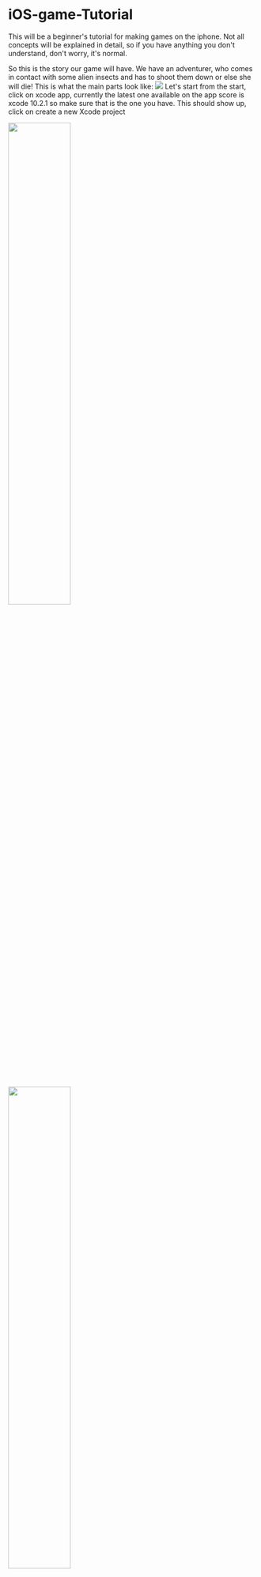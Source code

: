 # iOS-game-Tutorial

This will be a beginner's tutorial for making games on the iphone. Not all concepts will be explained in detail, so if you have anything you don't understand, don't worry, it's normal.

So this is the story our game will have. We have an adventurer, who comes in contact with some alien insects and has to shoot them down or else she will die! This is what the main parts look like: 
<img src="https://github.com/PhaelIshall/iOS-game-Tutorial/blob/master/images/screen1.png">
Let's start from the start, click on xcode app, currently the latest one available on the app score is xcode 10.2.1 so make sure that is the one you have. This should show up, click on create a new Xcode project

<p float="center">
 <img src="https://github.com/PhaelIshall/iOS-game-Tutorial/blob/master/images/screen2.png" width="50%" height="50%">
 <img src="https://github.com/PhaelIshall/iOS-game-Tutorial/blob/master/images/screen3.png" width="50%" height="50%">
  <img src="https://github.com/PhaelIshall/iOS-game-Tutorial/blob/master/images/screen4.png" width="50%" height="50%">
  <img src="https://github.com/PhaelIshall/iOS-game-Tutorial/blob/master/images/screen5.png" width="15%" height="15%">
</p>

Select game then fill in the game's name, we will creatively name it "codetechniqdemo", make sure the language is set at swift and don't worry about the other fields.
Before we change anything, run the app on the simulator by pressing the "play" button on top. (image 4) Is what we get, when you click on the screen it generates colorful spinning rectangles that quickly disappear. We won't use most of this because our game is different, so we have to reove some code, and replace it with our own. Let's get started.

First things first, let's make sure we download the art and sound for our game and have it ready in the Xcode project. Download the resources from [here](https://github.com/PhaelIshall/iOS-game-Tutorial/tree/master/game_art) (Go [here](https://github.com/PhaelIshall/iOS-game-Tutorial) and click on "download" then open the file "game_art".
Drag and drop the contents of the folder into your xcode project just so: 
![Screenshot 6](https://github.com/PhaelIshall/iOS-game-Tutorial/blob/master/images/screen6.png)
Make sure to select "copy items if necessary"
![Screenshot 7](https://github.com/PhaelIshall/iOS-game-Tutorial/blob/master/images/screen7.png)
Now that's done, let's remove the current game in the project. Delete the file **GameScene.sks**, make sure to delete the right file. 
Next, go to gameScene.swift and just delete everything inside the class. This is what should remain: 

```
import SpriteKit
import GameplayKit

class GameScene: SKScene {
    
}
```

Now, let's get started! Open your **GameViewController.swift** file, this is what you should see: 
<img src="https://github.com/PhaelIshall/iOS-game-Tutorial/blob/master/images/screen9.png" width="70%" height="70%">

This is a normal UIViewController (think of it like the code behind what you see on any given screen) with an SKView for a root view. This means that it contains a SpriteKit scene.
Let's start by adding our player to the screen. All our character will start as static characters without animation, we will add this as a bonus later on. 
Go to your **GameScene.swift** file and add the following:
```
let player = SKSpriteNode(imageNamed: "hero")
override func didMove(to view: SKView) {
  backgroundColor = SKColor.white
  player.position = CGPoint(x: size.width * 0.1, y: size.height * 0.5)
  addChild(player)
}
```


